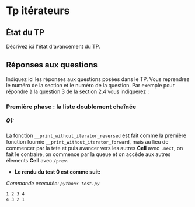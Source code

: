 # Tp itérateurs


## État du TP

Décrivez ici l'état d'avancement du TP.

## Réponses aux questions

Indiquez ici les réponses aux questions posées dans le TP. Vous
reprendrez le numéro de la section et le numéro de la question. Par
exemple pour répondre à la question 3 de la section 2.4 vous indiquerez :

### Première phase : la liste doublement chaînée

##### Q1:
La fonction `__print_without_iterator_reversed` est fait comme la première fonction fournie `__print_without_iterator_forward`, mais au lieu de commencer par la tete et puis avancer vers les autres **Cell** avec `.next`, on fait le contraire, on commence par la queue et on accède aux autres élements **Cell** avec `/prev`.

- **Le rendu du test 0 est comme suit:**

_Commande executée: `python3 test.py`_
```bash
1 2 3 4 
4 3 2 1 
```


